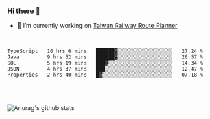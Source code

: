 ### Hi there 👋

- 🔭 I’m currently working on [Taiwan Railway Route Planner](https://github.com/Taiwan-Railway-Route-Planner)

<br/>

<!--START_SECTION:waka-->
```text
TypeScript   10 hrs 6 mins   ██████▓░░░░░░░░░░░░░░░░░░   27.24 % 
Java         9 hrs 52 mins   ██████▓░░░░░░░░░░░░░░░░░░   26.57 % 
SQL          5 hrs 19 mins   ███▓░░░░░░░░░░░░░░░░░░░░░   14.34 % 
JSON         4 hrs 37 mins   ███░░░░░░░░░░░░░░░░░░░░░░   12.47 % 
Properties   2 hrs 40 mins   █▓░░░░░░░░░░░░░░░░░░░░░░░   07.18 % 
```
<!--END_SECTION:waka-->

<br/>
<br/>

![Anurag's github stats](https://github-readme-stats.vercel.app/api?username=DepickereSven&show_icons=true&theme=tokyonight)



<!--
**DepickereSven/DepickereSven** is a ✨ _special_ ✨ repository because its `README.md` (this file) appears on your GitHub profile.

Here are some ideas to get you started:

- 🔭 I’m currently working on ...
- 🌱 I’m currently learning ...
- 👯 I’m looking to collaborate on ...
- 🤔 I’m looking for help with ...
- 💬 Ask me about ...
- 📫 How to reach me: ...
- 😄 Pronouns: ...
- ⚡ Fun fact: ...
-->
